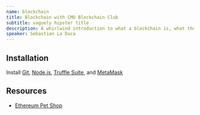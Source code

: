 ```yaml
---
name: blockchain
title: Blockchain with CMU Blockchain Club
subtitle: vaguely hipster title
description: A whirlwind introduction to what a blockchain is, what they’re good for, and how to build web applications that use them
speaker: Sebastian La Duca
---
```


## Installation

Install [Git][git], [Node.js][node], [Truffle Suite][truffle], and [MetaMask](https://metamask.io/)

## Resources

- [Ethereum Pet Shop][pet-shop]

[git]: https://git-scm.com/downloads
[node]: https://nodejs.org/en/
[truffle]: https://www.trufflesuite.com/ganache
[pet-shop]: https://www.trufflesuite.com/tutorials/pet-shop
